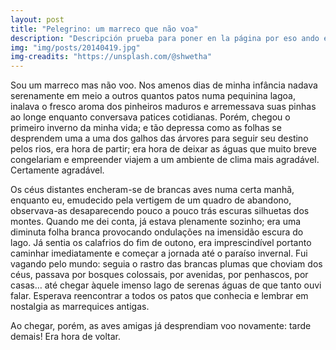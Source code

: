 ```yaml
---
layout: post
title: "Pelegrino: um marreco que não voa"
description: "Descripción prueba para poner en la página por eso ando escribiendo cualquier cosa."
img: "img/posts/20140419.jpg"
img-creadits: "https://unsplash.com/@shwetha"
---
```


Sou um marreco mas não voo. Nos amenos dias de minha infância nadava serenamente em meio a outros quantos patos numa pequinina lagoa, inalava o fresco aroma dos pinheiros maduros e arremessava suas pinhas ao longe enquanto conversava patices cotidianas. Porém, chegou o primeiro inverno da minha vida; e tão depressa como as folhas se desprendem uma a uma dos galhos das árvores para seguir seu destino pelos rios, era hora de partir; era hora de deixar as águas que muito breve congelariam e empreender viajem a um ambiente de clima mais agradável. Certamente agradável.

Os céus distantes encheram-se de brancas aves numa certa manhã, enquanto eu, emudecido pela vertigem de um quadro de abandono, observava-as desaparecendo pouco a pouco trás escuras silhuetas dos montes. Quando me dei conta, já estava plenamente sozinho; era uma diminuta folha branca provocando ondulações na imensidão escura do lago. Já sentia os calafrios do fim de outono, era imprescindível portanto caminhar imediatamente e começar a jornada até o paraíso invernal. Fui vagando pelo mundo: seguia o rastro das brancas plumas que choviam dos céus, passava por bosques colossais, por avenidas, por penhascos, por casas… até chegar àquele imenso lago de serenas águas de que tanto ouvi falar. Esperava reencontrar a todos os patos que conhecia e lembrar em nostalgia as marrequices antigas.

Ao chegar, porém, as aves amigas já desprendiam voo novamente: tarde demais! Era hora de voltar.
